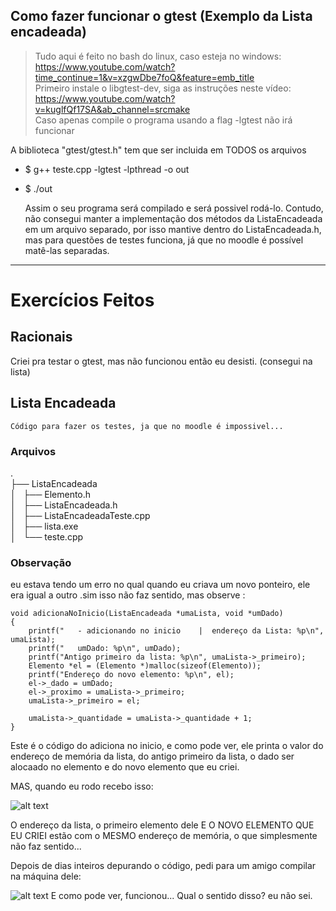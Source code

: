 

## Como fazer funcionar o gtest (Exemplo da Lista encadeada)

> Tudo aqui é feito no bash do linux, caso esteja no windows: https://www.youtube.com/watch?time_continue=1&v=xzgwDbe7foQ&feature=emb_title</br>
> Primeiro instale o libgtest-dev, siga as instruções neste vídeo: https://www.youtube.com/watch?v=kuglfQf17SA&ab_channel=srcmake</br>
> Caso apenas compile o programa usando a flag -lgtest não irá funcionar</br>

A biblioteca "gtest/gtest.h" tem que ser incluida em TODOS os arquivos
- $ g++ teste.cpp -lgtest -lpthread -o out</br>
- $ ./out</br>


    Assim o seu programa será compilado e será possivel rodá-lo.
    Contudo, não consegui manter a implementação dos métodos da ListaEncadeada em um arquivo separado, por isso mantive dentro do ListaEncadeada.h, mas para questões de testes funciona, já que no moodle é possível matê-las separadas.

---
# Exercícios Feitos

## Racionais

Criei pra testar o gtest, mas não funcionou então eu desisti. (consegui na lista)
    
   
## Lista Encadeada

    Código para fazer os testes, ja que no moodle é impossivel...

### Arquivos

.</br>
├── ListaEncadeada</br>
│   ├── Elemento.h</br>
│   ├── ListaEncadeada.h</br>
│   ├── ListaEncadeadaTeste.cpp</br>
│   ├── lista.exe</br>
│   └── teste.cpp</br>

### Observação

eu estava tendo um erro no qual quando eu criava um novo ponteiro, ele era igual a outro .sim isso não faz sentido, mas observe :

```
void adicionaNoInicio(ListaEncadeada *umaLista, void *umDado)
{
    printf("   - adicionando no inicio    |  endereço da Lista: %p\n", umaLista);
    printf("   umDado: %p\n", umDado);
    printf("Antigo primeiro da lista: %p\n", umaLista->_primeiro);
    Elemento *el = (Elemento *)malloc(sizeof(Elemento));
    printf("Endereço do novo elemento: %p\n", el);
    el->_dado = umDado;
    el->_proximo = umaLista->_primeiro;
    umaLista->_primeiro = el;

    umaLista->_quantidade = umaLista->_quantidade + 1;
}
```

Este é o código do adiciona no inicio, e como pode ver, ele printa o valor do endereço de memória da lista, do antigo primeiro da lista, o dado ser alocaado no elemento e do novo elemento que eu criei.

MAS, quando eu rodo recebo isso:

![alt text](https://cdn.discordapp.com/attachments/704406974175117344/755171077449318400/unknown.png)
    
O endereço da lista, o primeiro elemento dele E O NOVO ELEMENTO QUE EU CRIEI estão com o MESMO endereço de memória, o que simplesmente não faz sentido...

Depois de dias inteiros depurando o código, pedi para um amigo compilar na máquina dele:

![alt text](https://cdn.discordapp.com/attachments/704406974175117344/755169090871492639/unknown.png)
E como pode ver, funcionou... Qual o sentido disso? eu não sei.
